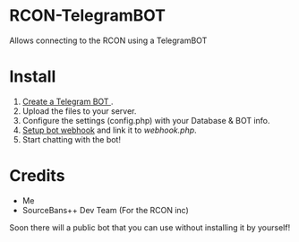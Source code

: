 # RCON-TelegramBOT
Allows connecting to the RCON using a TelegramBOT


# Install
1. [Create a Telegram BOT ](https://core.telegram.org/bots#3-how-do-i-create-a-bot).
2. Upload the files to your server.
3. Configure the settings (config.php) with your Database & BOT info.
4. [Setup bot webhook](https://core.telegram.org/bots/webhooks) and link it to *webhook.php*.
5. Start chatting with the bot!

# Credits
* Me
* SourceBans++ Dev Team (For the RCON inc)

Soon there will a public bot that you can use without installing it by yourself!
